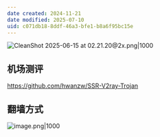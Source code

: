 ```yaml
---
date created: 2024-11-21
date modified: 2025-07-10
uid: c071db18-8ddf-46a3-bfe1-b8a6f95bc15e
---
```


![CleanShot 2025-06-15 at 02.21.20@2x.png|1000](https://imagehosting4picgo.oss-cn-beijing.aliyuncs.com/imagehosting/fix-dir%2Fmedia%2Fmedia_ng6Zly1gFi%2F2025%2F06%2F15%2F02-22-07-f68207371100b902044f54989bd8572a-CleanShot%202025-06-15%20at%2002.21.20-2x-fbf5cd.png)

## 机场测评

https://github.com/hwanzw/SSR-V2ray-Trojan  

## 翻墙方式

![image.png|1000](https://imagehosting4picgo.oss-cn-beijing.aliyuncs.com/imagehosting/fix-dir%2Fpicgo%2Fpicgo-clipboard-images%2F2024%2F11%2F21%2F23-18-13-60507a2a166a866064fc24fd43ca7d3d-202411212318774-aa14ee.png)
